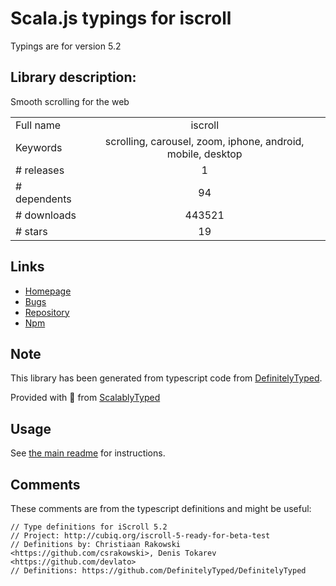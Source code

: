 
# Scala.js typings for iscroll

Typings are for version 5.2

## Library description:
Smooth scrolling for the web

|                    |                 |
| ------------------ | :-------------: |
| Full name          | iscroll |
| Keywords           | scrolling, carousel, zoom, iphone, android, mobile, desktop |
| # releases         | 1 |
| # dependents       | 94 |
| # downloads        | 443521 |
| # stars            | 19 |

## Links
- [Homepage](https://github.com/cubiq/iscroll#readme)
- [Bugs](https://github.com/cubiq/iscroll/issues)
- [Repository](https://github.com/cubiq/iscroll)
- [Npm](https://www.npmjs.com/package/iscroll)
    


## Note
This library has been generated from typescript code from [DefinitelyTyped](https://definitelytyped.org).

Provided with :purple_heart: from [ScalablyTyped](https://github.com/oyvindberg/ScalablyTyped)

## Usage
See [the main readme](../../readme.md) for instructions.

## Comments

These comments are from the typescript definitions and might be useful:
```
// Type definitions for iScroll 5.2
// Project: http://cubiq.org/iscroll-5-ready-for-beta-test
// Definitions by: Christiaan Rakowski <https://github.com/csrakowski>, Denis Tokarev <https://github.com/devlato>
// Definitions: https://github.com/DefinitelyTyped/DefinitelyTyped

```

